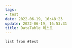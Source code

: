 ```yaml
---
tags:
- test
date: 2022-06-19, 16:48:23
update: 2022-06-19, 16:53:31
title: DataTable 테스트
---
```

```dataview
list from #test 
```
